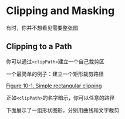 # Clipping and Masking

有时，你并不想看见需要整张图



## Clipping to a Path

你可以通过`<clipPath>`建立一个自己裁剪区



一个最简单的例子：建立一个矩形裁剪路径

[Figure 10-1. Simple rectangular clipping](https://wusiquan.github.io/studysvg/essentials_chap10/1.html)



正如`<clipPath>`的名字暗示，你可以任意的路径

下面展示了一组形状图形，分别用曲线和文字裁剪

```html


```









